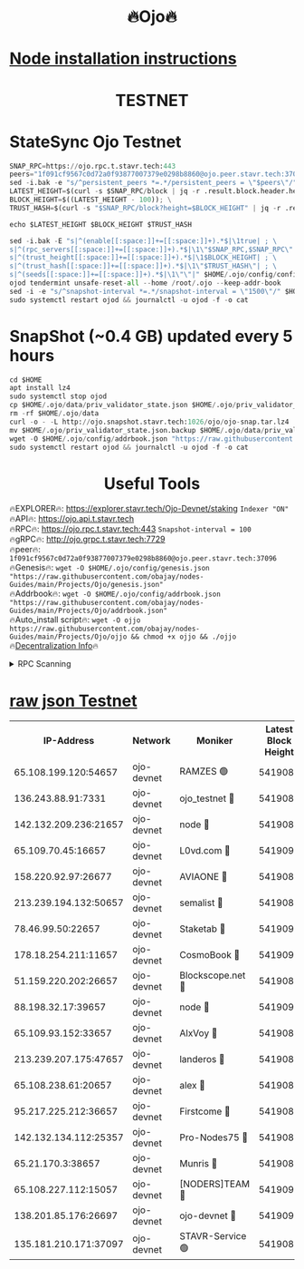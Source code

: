 <h1 align="center"> 🔥Ojo🔥</h1>

[Node installation instructions](https://github.com/obajay/nodes-Guides/tree/main/Projects/Ojo)
=

<h1 align="center"> TESTNET</h1>

# StateSync Ojo Testnet
```python
SNAP_RPC=https://ojo.rpc.t.stavr.tech:443
peers="1f091cf9567c0d72a0f93877007379e0298b8860@ojo.peer.stavr.tech:37096"
sed -i.bak -e "s/^persistent_peers *=.*/persistent_peers = \"$peers\"/" $HOME/.ojo/config/config.toml
LATEST_HEIGHT=$(curl -s $SNAP_RPC/block | jq -r .result.block.header.height); \
BLOCK_HEIGHT=$((LATEST_HEIGHT - 100)); \
TRUST_HASH=$(curl -s "$SNAP_RPC/block?height=$BLOCK_HEIGHT" | jq -r .result.block_id.hash)

echo $LATEST_HEIGHT $BLOCK_HEIGHT $TRUST_HASH

sed -i.bak -E "s|^(enable[[:space:]]+=[[:space:]]+).*$|\1true| ; \
s|^(rpc_servers[[:space:]]+=[[:space:]]+).*$|\1\"$SNAP_RPC,$SNAP_RPC\"| ; \
s|^(trust_height[[:space:]]+=[[:space:]]+).*$|\1$BLOCK_HEIGHT| ; \
s|^(trust_hash[[:space:]]+=[[:space:]]+).*$|\1\"$TRUST_HASH\"| ; \
s|^(seeds[[:space:]]+=[[:space:]]+).*$|\1\"\"|" $HOME/.ojo/config/config.toml
ojod tendermint unsafe-reset-all --home /root/.ojo --keep-addr-book
sed -i -e "s/^snapshot-interval *=.*/snapshot-interval = \"1500\"/" $HOME/.ojo/config/app.toml
sudo systemctl restart ojod && journalctl -u ojod -f -o cat
```
# SnapShot (~0.4 GB) updated every 5 hours
```python
cd $HOME
apt install lz4
sudo systemctl stop ojod
cp $HOME/.ojo/data/priv_validator_state.json $HOME/.ojo/priv_validator_state.json.backup
rm -rf $HOME/.ojo/data
curl -o - -L http://ojo.snapshot.stavr.tech:1026/ojo/ojo-snap.tar.lz4 | lz4 -c -d - | tar -x -C $HOME/.ojo --strip-components 2
mv $HOME/.ojo/priv_validator_state.json.backup $HOME/.ojo/data/priv_validator_state.json
wget -O $HOME/.ojo/config/addrbook.json "https://raw.githubusercontent.com/obajay/nodes-Guides/main/Projects/Ojo/addrbook.json"
sudo systemctl restart ojod && journalctl -u ojod -f -o cat
```
 <h1 align="center"> Useful Tools</h1>

🔥EXPLORER🔥:        https://explorer.stavr.tech/Ojo-Devnet/staking        `Indexer "ON"` \
🔥API🔥:                     https://ojo.api.t.stavr.tech \
🔥RPC🔥:                    https://ojo.rpc.t.stavr.tech:443              `Snapshot-interval = 100` \
🔥gRPC🔥:                  http://ojo.grpc.t.stavr.tech:7729 \
🔥peer🔥:                   `1f091cf9567c0d72a0f93877007379e0298b8860@ojo.peer.stavr.tech:37096` \
🔥Genesis🔥:    ```wget -O $HOME/.ojo/config/genesis.json "https://raw.githubusercontent.com/obajay/nodes-Guides/main/Projects/Ojo/genesis.json"``` \
🔥Addrbook🔥:    ```wget -O $HOME/.ojo/config/addrbook.json "https://raw.githubusercontent.com/obajay/nodes-Guides/main/Projects/Ojo/addrbook.json"``` \
🔥Auto_install script🔥: ```wget -O ojjo https://raw.githubusercontent.com/obajay/nodes-Guides/main/Projects/Ojo/ojjo && chmod +x ojjo && ./ojjo``` \
🔥[Decentralization Info](https://github.com/obajay/StateSync-snapshots/tree/main/Projects/Ojo/Decentralization)🔥



<details>
<summary>RPC Scanning</summary>

<h2 align="center"> We scan nodes in real time every 4 hours. And we provide the final result of RPC endpoints.
We cannot influence the operation of these nodes in any way. </h2>


```python
If Voting Power is higher than 0 --> then the Node is a validator of the network and may be subject to attack and be a potential threat to the chain.
```
```python
We marked such validators with a red symbol
```

</details>

[raw json Testnet](https://rpc-check.ojot.stavr.tech/ojot/rpc-ojot-result.json)
=


<table><tr><th>IP-Address</th><th>Network</th><th>Moniker</th><th>Latest Block Height</th><th>Earliest Block Height</th><th>Catching Up</th><th>Tx Index</th><th>Voting Power</th><th>Scan Time</th></tr><tr><td>65.108.199.120:54657</td><td>ojo-devnet</td><td>RAMZES 🟢</td><td>5419086</td><td>306156</td><td>False</td><td>on</td><td>0</td><td>2024-02-13T14:04:06.033224410UTC</td></tr><tr><td>136.243.88.91:7331</td><td>ojo-devnet</td><td>ojo_testnet 🔴</td><td>5419087</td><td>308845</td><td>False</td><td>on</td><td>1000</td><td>2024-02-13T14:04:12.280169372UTC</td></tr><tr><td>142.132.209.236:21657</td><td>ojo-devnet</td><td>node 🔴</td><td>5419089</td><td>350001</td><td>False</td><td>on</td><td>1999</td><td>2024-02-13T14:04:25.870721658UTC</td></tr><tr><td>65.109.70.45:16657</td><td>ojo-devnet</td><td>L0vd.com 🔴</td><td>5419091</td><td>695918</td><td>False</td><td>off</td><td>998</td><td>2024-02-13T14:04:33.922776189UTC</td></tr><tr><td>158.220.92.97:26677</td><td>ojo-devnet</td><td>AVIAONE 🔴</td><td>5419088</td><td>2754001</td><td>False</td><td>on</td><td>19926</td><td>2024-02-13T14:04:20.862127611UTC</td></tr><tr><td>213.239.194.132:50657</td><td>ojo-devnet</td><td>semalist 🔴</td><td>5419086</td><td>3223522</td><td>False</td><td>on</td><td>21037</td><td>2024-02-13T14:04:06.286626301UTC</td></tr><tr><td>78.46.99.50:22657</td><td>ojo-devnet</td><td>Staketab 🔴</td><td>5419091</td><td>4254801</td><td>False</td><td>on</td><td>1276</td><td>2024-02-13T14:04:34.186556770UTC</td></tr><tr><td>178.18.254.211:11657</td><td>ojo-devnet</td><td>CosmoBook 🔴</td><td>5419090</td><td>4392001</td><td>False</td><td>off</td><td>1047</td><td>2024-02-13T14:04:28.311548788UTC</td></tr><tr><td>51.159.220.202:26657</td><td>ojo-devnet</td><td>Blockscope.net 🔴</td><td>5419086</td><td>4425001</td><td>False</td><td>on</td><td>1891</td><td>2024-02-13T14:04:05.363548918UTC</td></tr><tr><td>88.198.32.17:39657</td><td>ojo-devnet</td><td>node 🔴</td><td>5419090</td><td>4710001</td><td>False</td><td>on</td><td>95569</td><td>2024-02-13T14:04:28.540642668UTC</td></tr><tr><td>65.109.93.152:33657</td><td>ojo-devnet</td><td>AlxVoy 🔴</td><td>5419089</td><td>4943001</td><td>False</td><td>on</td><td>4491415</td><td>2024-02-13T14:04:25.606284937UTC</td></tr><tr><td>213.239.207.175:47657</td><td>ojo-devnet</td><td>landeros 🔴</td><td>5419088</td><td>4967924</td><td>False</td><td>off</td><td>11083</td><td>2024-02-13T14:04:21.102120978UTC</td></tr><tr><td>65.108.238.61:20657</td><td>ojo-devnet</td><td>alex 🔴</td><td>5419086</td><td>5131001</td><td>False</td><td>on</td><td>11359</td><td>2024-02-13T14:04:05.710425113UTC</td></tr><tr><td>95.217.225.212:36657</td><td>ojo-devnet</td><td>Firstcome 🔴</td><td>5419087</td><td>5251946</td><td>False</td><td>on</td><td>13566</td><td>2024-02-13T14:04:11.978281255UTC</td></tr><tr><td>142.132.134.112:25357</td><td>ojo-devnet</td><td>Pro-Nodes75 🔴</td><td>5419086</td><td>5319086</td><td>False</td><td>on</td><td>24651</td><td>2024-02-13T14:04:09.189238711UTC</td></tr><tr><td>65.21.170.3:38657</td><td>ojo-devnet</td><td>Munris 🔴</td><td>5419087</td><td>5319087</td><td>False</td><td>off</td><td>20123</td><td>2024-02-13T14:04:11.590604213UTC</td></tr><tr><td>65.108.227.112:15057</td><td>ojo-devnet</td><td>[NODERS]TEAM 🔴</td><td>5419091</td><td>5319091</td><td>False</td><td>off</td><td>9999</td><td>2024-02-13T14:04:33.238364674UTC</td></tr><tr><td>138.201.85.176:26697</td><td>ojo-devnet</td><td>ojo-devnet 🔴</td><td>5419091</td><td>5319091</td><td>False</td><td>on</td><td>1000024000</td><td>2024-02-13T14:04:33.555090704UTC</td></tr><tr><td>135.181.210.171:37097</td><td>ojo-devnet</td><td>STAVR-Service 🟢</td><td>5419086</td><td>5418001</td><td>False</td><td>on</td><td>0</td><td>2024-02-13T14:04:06.871347974UTC</td></tr></table>
